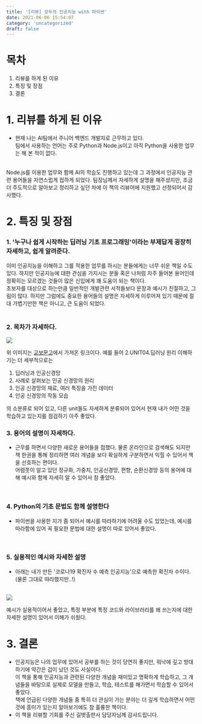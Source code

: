 ```yaml
---
title: '[리뷰] 모두의 인공지능 with 파이썬'
date: 2021-06-06 15:54:07
category: 'uncategorized'
draft: false
---
```


# 목차
1. 리뷰를 하게 된 이유
2. 특징 및 장점
3. 결론

<p>

# 1. 리뷰를 하게 된 이유
- 현재 나는 AI팀에서 주니어 백엔드 개발자로 근무하고 있다.  
팀에서 사용하는 언어는 주로 Python과 Node.js이고 아직 Python을 사용한 업무는 해 본 적이 없다.
<br/>
Node.js를 이용한 업무와 함께 AI의 학습도 진행하고 있는데 그 과정에서 인공지능 관련 용어들을 자연스럽게 접하게 되었다. 팀장님께서 자세하게 설명을 해주셨지만, 조금 더 주도적으로 알아보고 정리하고 싶던 차에 이 책의 리뷰어에 지원했고 선정되어서 감사했다.
  
# 2. 특징 및 장점

### 1. '누구나 쉽게 시작하는 딥러닝 기초 프로그래밍'이라는 부제답게 굉장히 자세하고, 쉽게 알려준다.
이미 인공지능을 이해하고 그를 적용한 업무를 하시는 분들에게는 너무 쉬운 책일 수도 있다. 하지만 인공지능에 대한 관심을 가지시는 분들 혹은 나처럼 자주 들어본 용어인데 정확히는 모르겠는 것들이 많은 신입에게 꽤 도움이 되는 책이다.  
초보자를 대상으로 하는만큼 일반적인 개발관련 서적들보다 문장과 예시가 친절하고, 그림이 많다.
하지만 그럼에도 중요한 용어들의 설명은 자세하게 이루어져 있기 때문에 절대 가볍기만한 책은 아니고, 큰 도움이 되었다.  
</br>


### 2. 목차가 자세하다.
<img src = https://user-images.githubusercontent.com/79896443/120916811-9769c080-c6e6-11eb-8b80-474a59cc3775.png>

  위 이미지는 [교보문고](http://www.kyobobook.co.kr/product/detailViewKor.laf?ejkGb=KOR&mallGb=KOR&barcode=9791165213985&orderClick=LEa&Kc=)에서 가져온 링크이다. 예를 들어 2.UNIT04.딥러닝 원리 이해하기는 더 세부적으로는  
  1. 딥러닝과 인공신경망  
  2. 사례로 살펴보는 인공 신경망의 원리  
  3. 인공 신경망의 재료, 여러 특징을 가진 데이터  
  4. 인공 신경망의 작동 모습  

의 소분류로 되어 있고, 다른 unit들도 자세하게 분류되어 있어서 현재 내가 어떤 것을 학습하고 있는지를 점검하기 아주 좋았다.
</br>

### 3. 용어의 설명이 자세하다. 
- 근무를 하면서 다양한 새로운 용어들을 접했다. 물론 온라인으로 검색해도 되지만 책 한권을 통해 정리하면 여러 개념을 보다 확실하게 구분하면서 익힐 수 있어서 책을 선호하는 편이다.  
어렴풋이 알고 있던 정규화, 가중치, 인공신경망, 편향, 순환신경망 등의 용어에 대해 예시와 함께 자세히 알 수 있어서 참 좋았다.
</br>

### 4. Python의 기초 문법도 함께 설명한다
- 파이썬을 사용한 지가 좀 되어서 예시를 따라하기에 어려울 수도 있었는데, 예시를 따라함에 있어 꼭 필요한 문법에 대한 설명이 따로 있어서 좋았다.
</br>

### 5. 실용적인 예시와 자세한 설명
- 아래는 내가 만든 '코로나19 확진자 수 예측 인공지능'으로 예측한 확진자 수이다. (물론 그대로 따라했지만..!)
</br>

<img src = https://user-images.githubusercontent.com/79896443/120916575-5ae99500-c6e5-11eb-966c-1ec756a2d5ae.png>

예시가 실용적이어서 좋았고, 특정 부분에 특정 코드와 라이브러리를 왜 쓰는지에 대한 자세한 설명이 있어서 이해가 쉬웠다.

# 3. 결론
- 인공지능은 나의 업무에 있어서 공부를 하는 것이 당연히 좋지만, 워낙에 깊고 방대하기에 약간은 겁이 났던 것도 사실이다.  
이 책을 통해 인공지능과 관련된 다양한 개념을 재미있고 명확하게 학습하고, 그 개념들을 바탕으로 실제로 모델을 만들고, 학습, 테스트를 해가면서 학습할 수 있어서 좋았다.  
책에 언급된 다양한 개념들 중 특히 더 관심이 가는 분야는 더 깊게 학습하면서 어떤 것에 흥미가 있는지 알아보기에도 참 훌륭한 책이다.
- 이 책을 리뷰할 기회를 주신 길벗출판사 담당자님께 감사드립니다.
